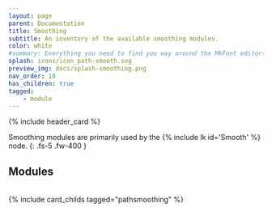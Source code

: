 ```yaml
---
layout: page
parent: Documentation
title: Smoothing
subtitle: An inventory of the available smoothing modules.
color: white
#summary: Everything you need to find you way around the MkFont editors.
splash: icons/icon_path-smooth.svg
preview_img: docs/splash-smoothing.png
nav_order: 10
has_children: true
tagged: 
    - module
---
```


{% include header_card %}

Smoothing modules are primarily used by the {% include lk id='Smooth' %} node.
{: .fs-5 .fw-400 }

## Modules
<br>
{% include card_childs tagged="pathsmoothing" %}